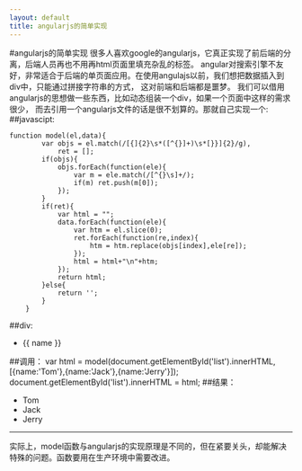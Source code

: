```yaml
---
layout: default
title: angularjs的简单实现
---
```

#angularjs的简单实现
很多人喜欢google的angularjs，它真正实现了前后端的分离，后端人员再也不用再html页面里填充杂乱的标签。
angular对搜索引擎不友好，非常适合于后端的单页面应用。在使用angulajs以前，我们想把数据插入到div中，只能通过拼接字符串的方式，
这对前端和后端都是噩梦。
我们可以借用angularjs的思想做一些东西，比如动态组装一个div，如果一个页面中这样的需求很少，
而去引用一个angularjs文件的话是很不划算的。那就自己实现一个:
##javascipt:
<pre><code>function model(el,data){
	    var objs = el.match(/[{]{2}\s*([^{}]+)\s*[}}]{2}/g),
	        ret = [];
	    if(objs){
	        objs.forEach(function(ele){
	            var m = ele.match(/[^{}\s]+/);
	            if(m) ret.push(m[0]);
	        });
	    }
	    if(ret){
	        var html = "";
	        data.forEach(function(ele){
	            var htm = el.slice(0);
	            ret.forEach(function(re,index){
	                htm = htm.replace(objs[index],ele[re]);
	            });
	            html = html+"\n"+htm;
	        });
	        return html;
	    }else{
	        return '';
	    }
	}
</code></pre>
##div:
	<ul id="list">
	    <li>
	        {{ name }}
	    </li>
	</ul>
##调用：
	var html = model(document.getElementById('list').innerHTML,[{name:'Tom'},{name:'Jack'},{name:'Jerry'}]);
	document.getElementById('list').innerHTML = html;
##结果：
	<ul id="list">
	    <li>
	        Tom
	    </li>
	    <li>
	        Jack
	    </li>
	    <li>
	        Jerry
	    </li>
	</ul>
_______________
实际上，model函数与angularjs的实现原理是不同的，但在紧要关头，却能解决特殊的问题。函数要用在生产环境中需要改进。
